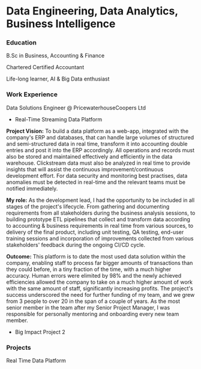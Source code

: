 # Data Engineering, Data Analytics, Business Intelligence

### Education
B.Sc in Business, Accounting & Finance

Chartered Certified Accountant

Life-long learner, AI & Big Data enthusiast

### Work Experience
Data Solutions Engineer @ PricewaterhouseCoopers Ltd
- Real-Time Streaming Data Platform
  
**Project Vision:** To build a data platform as a web-app, integrated with the company's ERP and databases, that can handle large volumes of structured and semi-structured data in real time, transform it into accounting double entries and post it into the ERP accordingly. All operations and records must also be stored and maintained effectively and efficiently in the data warehouse. Clickstream data must also be analyzed in real time to provide insights that will assist the continuous improvement/continuous development effort. For data security and monitoring best practises, data anomalies must be detected in real-time and the relevant teams must be notified immediately.

**My role:** As the development lead, I had the opportunity to be included in all stages of the project's lifecycle. From gathering and documenting requirements from all stakeholders during the business analysis sessions, to building prototype ETL pipelines that collect and transform data according to accounting & business requirements in real time from various sources, to delivery of the final product, including unit testing, QA testing, end-user training sessions and incorporation of improvements collected from various stakeholders' feedback during the ongoing CI/CD cycle.

**Outcome:** This platform is to date the most used data solution within the company, enabling staff to process far bigger amounts of transactions than they could before, in a tiny fraction of the time, with a much higher accuracy. Human errors were elimited by 98% and the newly achieved efficiencies allowed the company to take on a much higher amount of work with the same amount of staff, significantly increasing profits. The project's success underscored the need for further funding of my team, and we grew from 3 people to over 20 in the span of a couple of years. As the most senior member in the team after my Senior Project Manager, I was responsible for personally mentoring and onboarding every new team member.


- Big Impact Project 2

### Projects
Real Time Data Platform

